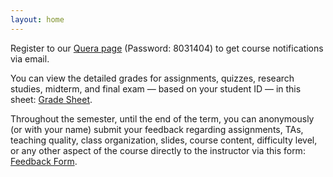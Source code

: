 ```yaml
---
layout: home
---
```


Register to our [Quera page](https://quera.org/course/add_to_course/course/20942/) (Password: 8031404) to get course notifications via email.

You can view the detailed grades for assignments, quizzes, research studies, midterm, and final exam — based on your student ID — in this sheet: [Grade Sheet](https://docs.google.com/spreadsheets/d/1k3phfANwbJ4r1rQM_zuB-N3iU-Py8ZOA5YpVrSlQiEs/edit).

Throughout the semester, until the end of the term, you can anonymously (or with your name) submit your feedback regarding assignments, TAs, teaching quality, class organization, slides, course content, difficulty level, or any other aspect of the course directly to the instructor via this form: [Feedback Form](https://docs.google.com/forms/d/e/1FAIpQLScdOXjkAoe0atgQhRxjf_9sCMGm1wTcw69Uu0L7c_Y1diAiJg/viewform?usp=sharing).
